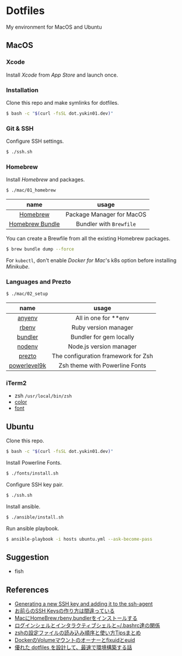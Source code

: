 # Dotfiles
My environment for MacOS and Ubuntu

## MacOS

### Xcode

Install *Xcode* from *App Store* and launch once.


### Installation

Clone this repo and make symlinks for dotfiles.

```bash
$ bash -c "$(curl -fsSL dot.yukin01.dev)"
```

### Git & SSH

Configure SSH settings.

```bash
$ ./ssh.sh
```

### Homebrew

Install *Homebrew* and packages.

```bash
$ ./mac/01_homebrew
```

|                              name                              |           usage           |
|:--------------------------------------------------------------:|:-------------------------:|
|                  [Homebrew](https://brew.sh)                   | Package Manager for MacOS |
| [Homebrew Bundle](https://github.com/Homebrew/homebrew-bundle) |  Bundler with `Brewfile`  |


You can create a Brewfile from all the existing Homebrew packages.

```bash
$ brew bundle dump --force
```

For `kubectl`, don't enable *Docker for Mac*'s k8s option before installing *Minikube*.


### Languages and Prezto

```bash
$ ./mac/02_setup
```

|                           name                           |                usage                |
|:--------------------------------------------------------:|:-----------------------------------:|
|        [anyenv](https://github.com/anyenv/anyenv)        |        All in one for **env         |
|         [rbenv](https://github.com/rbenv/rbenv)          |        Ruby version manager         |
|      [bundler](https://github.com/bundler/bundler)       |       Bundler for gem locally       |
|        [nodenv](https://github.com/nodenv/nodenv)        |       Node.js version manager       |
|    [prezto](https://github.com/sorin-ionescu/prezto)     | The configuration framework for Zsh |
| [powerlevel9k](https://github.com/bhilburn/powerlevel9k) |   Zsh theme with Powerline Fonts    |

<!-- - [anyenv](https://github.com/anyenv/anyenv) - All in one for **env
- [rbenv](https://github.com/rbenv/rbenv) - Ruby version manager
- [bundler](https://github.com/bundler/bundler) - Bundler for gem locally
- [nodenv](https://github.com/nodenv/nodenv) - Node.js version manager
- [prezto](https://github.com/sorin-ionescu/prezto) - The configuration framework for Zsh
- [powerlevel9k](https://github.com/bhilburn/powerlevel9k) - Zsh theme with Powerline Fonts -->

### iTerm2

- zsh `/usr/local/bin/zsh`
- [color](https://github.com/wesbos/Cobalt2-iterm)
- [font](https://github.com/powerline/fonts)


## Ubuntu

Clone this repo.

```bash
$ bash -c "$(curl -fsSL dot.yukin01.dev)"
```

Install Powerline Fonts.

```bash
$ ./fonts/install.sh
```

Configure SSH key pair.

```bash
$ ./ssh.sh
```

Install ansible.

```bash
$ ./ansible/install.sh
```

Run ansible playbook.

```bash
$ ansible-playbook -i hosts ubuntu.yml --ask-become-pass
```

## Suggestion

- fish


## References

- [Generating a new SSH key and adding it to the ssh-agent](https://help.github.com/en/github/authenticating-to-github/generating-a-new-ssh-key-and-adding-it-to-the-ssh-agent)
- [お前らのSSH Keysの作り方は間違っている](https://qiita.com/suthio/items/2760e4cff0e185fe2db9)
- [MacにHomeBrew,rbenv,bundlerをインストールする](https://qiita.com/shinkuFencer/items/3679cfd966f6a61ccd1b)
- [ログインシェルとインタラクティブシェルと~/.bashrc達の関係](https://qiita.com/incep/items/7e5760de0c2c748296aa)
- [zshの設定ファイルの読み込み順序と使い方Tipsまとめ](https://qiita.com/muran001/items/7b104d33f5ea3f75353f)
- [DockerのVolumeマウントのオーナーとfixuidとeuid](https://bufferings.hatenablog.com/entry/2018/08/26/015035)
- [優れた dotfiles を設計して、最速で環境構築する話](https://qiita.com/b4b4r07/items/24872cdcbec964ce2178)
